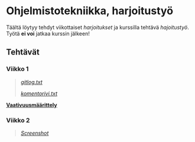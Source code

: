 # **Ohjelmistotekniikka, harjoitustyö**

Täältä löytyy tehdyt viikottaiset *harjoitukset* ja kurssilla tehtävä *hajoitustyö*. Työtä **ei 
voi** jatkaa kurssin jälkeen!
## Tehtävät
### Viikko 1
>[*gitlog.txt*](https://github.com/retute/ot-harjoitustyo/blob/master/laskarit/viikko1/gitlog.txt)
>
>[*komentorivi.txt*](https://github.com/retute/ot-harjoitustyo/blob/master/laskarit/viikko1/komentorivi.txt)

[**Vaativuusmäärittely**](https://github.com/retute/ot-harjoitustyo/blob/dc119f0d6ed6c5032a7cc84cb117aa527440cf78/laskarit/viikko1/maarittelydokumentti.md)


### Viikko 2
>[*Screenshot*](https://github.com/retute/ot-harjoitustyo/blob/master/laskarit/viikko2/Screenshot%20from%202018-11-12%2015-46-45.png)


